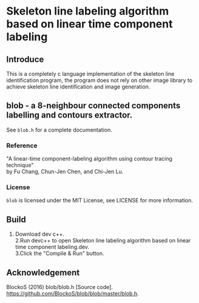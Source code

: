 # Skeleton line labeling algorithm based on linear time component labeling
## Introduce
  This is a completely c language implementation of the skeleton line identification program, the program does not rely on other image library to achieve skeleton line identification and image generation.
## blob - a 8-neighbour connected components labelling and contours extractor.

See `blob.h` for a complete documentation.

### Reference ##
"A linear-time component-labeling algorithm using contour tracing technique"  
 by Fu Chang, Chun-Jen Chen, and Chi-Jen Lu.
### License ##
`blob` is licensed under the MIT License, see LICENSE for more information.
## Build ##
1. Download dev c++.  
2.Run devc++ to open Skeleton line labeling algorithm based on linear time component labeling.dev.  
3.Click the "Compile & Run" button.  
## Acknowledgement ##
BlockoS (2016) blob/blob.h [Source code]. https://github.com/BlockoS/blob/blob/master/blob.h.
